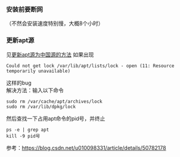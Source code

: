 ### 安装前要断网
（不然会安装速度特别慢，大概8个小时）
### 更新apt源
见[更新apt源为中国源的方法](https://github.com/meisa233/Working_Notes/blob/main/Latest_apt_sources_in_China.md)
如果出现
```
Could not get lock /var/lib/apt/lists/lock - open (11: Resource temporarily unavailable)
```
这样的bug<br />
解决方法：输入以下命令
```
sudo rm /var/cache/apt/archives/lock
sudo rm /var/lib/dpkg/lock
```
然后查找一下占用apt命令的pid号，并终止
```
ps -e | grep apt
kill -9 pid号
```
参考：https://blog.csdn.net/u010098331/article/details/50782178
